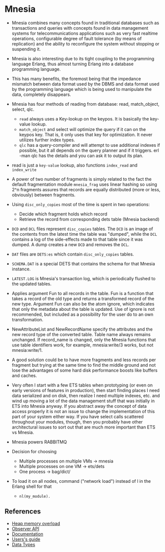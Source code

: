 # Mnesia

- Mnesia combines many concepts found in traditional databases such as transactions and queries with concepts found in data management systems for telecommunications applications such as very fast realtime operations, configurable degree of fault tolerance (by means of replication) and the ability to reconfigure the system without stopping or suspending it.

- Mnesia is also interesting due to its tight coupling to the programming language Erlang, thus almost turning Erlang into a database programming language.

- This has many benefits, the foremost being that the impedance mismatch between data format used by the DBMS and data format used by the programming language which is being used to manipulate the data, completely disappears.

- Mnesia has four methods of reading from database: read, match_object, select, qlc.
    - `read` always uses a Key-lookup on the keypos. It is basically the key-value lookup.
    - `match_object` and select will optimize the query if it can on the keypos key. That is, it only uses that key for optimization. It never utilizes further index types.
    - `qlc` has a query-compiler and will attempt to use additional indexes if possible, but it all depends on the query planner and if it triggers. erl -man qlc has the details and you can ask it to output its plan.
- read is just a `key-value` lookup, also functions `index_read` and `index_write`

- A power of two number of fragments is simply related to the fact the default fragmentation module `mnesia_frag` uses linear hashing so using 2^n fragments assures that records are equally distributed (more or less, obviously) between fragments.

- Using `disc_only_copies` most of the time is spent in two operations:
    - Decide which fragment holds which record
    - Retrieve the record from corresponding dets table (Mnesia backend)

- `DCD` and `DCL` files represent `disc_copies` tables. The `DCD` is an image of
the contents from the latest time the table was "dumped", while the
`DCL` contains a log of the side-effects made to that table since it was
dumped. A dump creates a new `DCD` and removes the `DCL`.

- `DAT` files are `DETS:es` which contain `disc_only_copies` tables.

- `SCHEMA.DAT` is a special DETS that contains the schema for that Mnesia instance.

- `LATEST.LOG` is Mnesia's transaction log, which is periodically flushed to the updated tables.

- Applies argument Fun to all records in the table. Fun is a function that takes a record of the old type and returns a transformed record of the new type. Argument Fun can also be the atom ignore, which indicates that only the metadata about the table is updated. Use of ignore is not recommended, but included as a possibility for the user do to an own transformation.

- NewAttributeList and NewRecordName specify the attributes and the new record type of the converted table. Table name always remains unchanged. If record_name is changed, only the Mnesia functions that use table identifiers work, for example, mnesia:write/3 works, but not mnesia:write/1.

- A good solution could be to have more fragments and less records per fragment but trying at the same time to find the middle ground and not lose the advantages of some hard disk performance boosts like buffers and caches.

- Very often I start with a few ETS tables when prototyping (or even on early versions of features in production), then start finding places I need data serialized and on disk, then realize I need multiple indexes, etc. and wind up moving a lot of the data management stuff that was initially in ETS into Mnesia anyway. If you abstract away the concept of data access properly it is not an issue to change the implementation of this part of your system either way. If you have select calls scattered throughout your modules, though, then you probably have other architectural issues to sort out that are much more important than ETS vs Mnesia.

- Mnesia powers RABBITMQ

- Decision for choosing 
    - Multiple processes on multiple VMs -> mnesia
    - Multiple processes on one VM -> ets/dets
    - One process -> bag/dict/

- To load it on all nodes, command ("network load") instead of l in the Erlang shell for that
    - `nl(my_module).`


## References
- [Heap memory overload](https://stackoverflow.com/questions/7103621/erlang-and-its-consumption-of-heap-memory)
- [Observer API](https://anilwadghule.com/2021/07/11/how-to-install-wxmac-properly-for-running-observer-with-elixir)
- [Documentation](https://www.erlang.org/doc/man/mnesia.html)
- [Users's guide](https://www.erlang.org/doc/apps/mnesia/mnesia.pdf)
- [Data Types](https://www.erlang.org/doc/reference_manual/data_types.html)